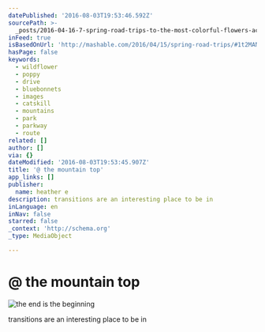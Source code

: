 ```yaml
---
datePublished: '2016-08-03T19:53:46.592Z'
sourcePath: >-
  _posts/2016-04-16-7-spring-road-trips-to-the-most-colorful-flowers-across-amer.md
inFeed: true
isBasedOnUrl: 'http://mashable.com/2016/04/15/spring-road-trips/#1t2MANqDGPqa'
hasPage: false
keywords:
  - wildflower
  - poppy
  - drive
  - bluebonnets
  - images
  - catskill
  - mountains
  - park
  - parkway
  - route
related: []
author: []
via: {}
dateModified: '2016-08-03T19:53:45.907Z'
title: '@ the mountain top'
app_links: []
publisher:
  name: heather e
description: transitions are an interesting place to be in
inLanguage: en
inNav: false
starred: false
_context: 'http://schema.org'
_type: MediaObject

---
```

# @ the mountain top
![the end is the beginning](https://the-grid-user-content.s3-us-west-2.amazonaws.com/ff946df7-24bf-4aa2-a7f3-a170291ee075.jpg)

transitions are an interesting place to be in